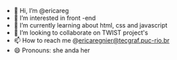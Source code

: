 - 👋 Hi, I’m @ericareg
- 👀 I’m interested in front -end
- 🌱 I’m currently learning about html, css and javascript
- 💞️ I’m looking to collaborate on TWIST project's
- 📫 How to reach me @ericaregnier@tecgraf.puc-rio.br
- 😄 Pronouns: she anda her
  

<!---
ericareg/ericareg is a ✨ special ✨ repository because its `README.md` (this file) appears on your GitHub profile.
You can click the Preview link to take a look at your changes.
--->
